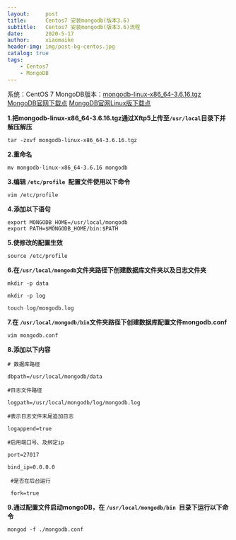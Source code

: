 ```yaml
---
layout:     post
title:      Centos7 安装mongodb(版本3.6)
subtitle:   Centos7 安装mongodb(版本3.6)流程
date:       2020-5-17
author:     xiaomaike
header-img: img/post-bg-centos.jpg
catalog: true
tags:
    - Centos7
    - MongoDB
---
```


系统：CentOS 7
MongoDB版本：[mongodb-linux-x86_64-3.6.16.tgz](http://downloads.mongodb.org/linux/mongodb-linux-x86_64-3.6.16.tgz)
[MongoDB官网下载点](https://www.mongodb.com/download-center/community)
[MongoDB官网Linux版下载点](https://www.mongodb.org/dl/linux/)

**1.把mongodb-linux-x86_64-3.6.16.tgz通过Xftp5上传至```/usr/local```目录下并解压解压**

```
tar -zxvf mongodb-linux-x86_64-3.6.16.tgz
```



**2.重命名**

```
mv mongodb-linux-x86_64-3.6.16 mongodb
```

**3.编辑 ```/etc/profile ```配置文件使用以下命令**

```
vim /etc/profile
```

**4.添加以下语句**
```
export MONGODB_HOME=/usr/local/mongodb
export PATH=$MONGODB_HOME/bin:$PATH
```



**5.使修改的配置生效**

```
source /etc/profile
```



**6.在```/usr/local/mongodb```文件夹路径下创建数据库文件夹以及日志文件夹**

```
mkdir -p data
```
```
mkdir -p log
```
```
touch log/mongodb.log
```



**7.在 ```/usr/local/mongodb/bin```文件夹路径下创建数据库配置文件mongodb.conf**
```
vim mongodb.conf
```

**8.添加以下内容**
```
# 数据库路径 

dbpath=/usr/local/mongodb/data 

#日志文件路径 

logpath=/usr/local/mongodb/log/mongodb.log 

#表示日志文件末尾追加日志

logappend=true 

#启用端口号、及绑定ip

port=27017

bind_ip=0.0.0.0

 #是否在后台运行

 fork=true
```



**9.通过配置文件启动mongoDB，在 ```/usr/local/mongodb/bin ```目录下运行以下命令**
```
mongod -f ./mongodb.conf 
```



